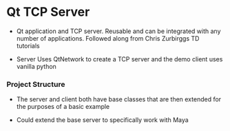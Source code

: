 # Qt TCP Server

- Qt application and TCP server. Reusable and can be integrated with any number of applications. Followed along from Chris Zurbirggs TD tutorials

- Server Uses QtNetwork to create a TCP server and the demo client uses vanilla python

### Project Structure

- The server and client both have base classes that are then extended for the purposes of a basic example

- Could extend the base server to specifically work with Maya
